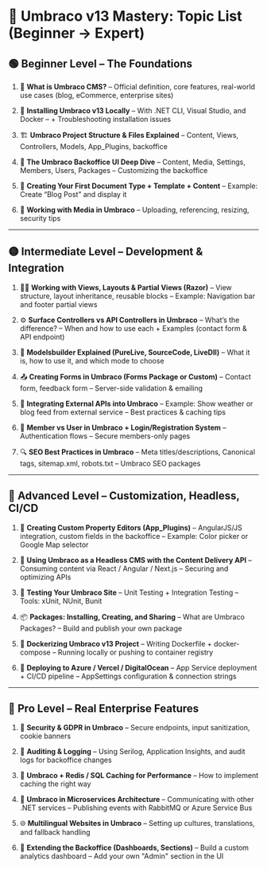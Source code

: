 # 🧠 Umbraco v13 Mastery: Topic List (Beginner → Expert)

## 🟢 **Beginner Level – The Foundations**

1. 🧱 **What is Umbraco CMS?**
   – Official definition, core features, real-world use cases (blog, eCommerce, enterprise sites)

2. 🚀 **Installing Umbraco v13 Locally**
   – With .NET CLI, Visual Studio, and Docker
   – + Troubleshooting installation issues

3. 🏗️ **Umbraco Project Structure & Files Explained**
   – Content, Views, Controllers, Models, App_Plugins, backoffice

4. 🎨 **The Umbraco Backoffice UI Deep Dive**
   – Content, Media, Settings, Members, Users, Packages
   – Customizing the backoffice

5. 🧱 **Creating Your First Document Type + Template + Content**
   – Example: Create “Blog Post” and display it

6. 🧰 **Working with Media in Umbraco**
   – Uploading, referencing, resizing, security tips

---

## 🟡 **Intermediate Level – Development & Integration**

1. 🧑‍💻 **Working with Views, Layouts & Partial Views (Razor)**
   – View structure, layout inheritance, reusable blocks
   – Example: Navigation bar and footer partial views

2. ⚙️ **Surface Controllers vs API Controllers in Umbraco**
   – What’s the difference?
   – When and how to use each + Examples (contact form & API endpoint)

3. 🧠 **Modelsbuilder Explained (PureLive, SourceCode, LiveDll)**
   – What it is, how to use it, and which mode to choose

4. 📤 **Creating Forms in Umbraco (Forms Package or Custom)**
   – Contact form, feedback form
   – Server-side validation & emailing

5. 🧩 **Integrating External APIs into Umbraco**
   – Example: Show weather or blog feed from external service
   – Best practices & caching tips

6. 🛂 **Member vs User in Umbraco + Login/Registration System**
   – Authentication flows
   – Secure members-only pages

7. 🔍 **SEO Best Practices in Umbraco**
   – Meta titles/descriptions, Canonical tags, sitemap.xml, robots.txt
   – Umbraco SEO packages

---

## 🔵 **Advanced Level – Customization, Headless, CI/CD**

1. 🧠 **Creating Custom Property Editors (App_Plugins)**
   – AngularJS/JS integration, custom fields in the backoffice
   – Example: Color picker or Google Map selector

2. 📡 **Using Umbraco as a Headless CMS with the Content Delivery API**
   – Consuming content via React / Angular / Next.js
   – Securing and optimizing APIs

3. 🧪 **Testing Your Umbraco Site**
   – Unit Testing + Integration Testing
   – Tools: xUnit, NUnit, Bunit

4. 📦 **Packages: Installing, Creating, and Sharing**
   – What are Umbraco Packages?
   – Build and publish your own package

5. 🐳 **Dockerizing Umbraco v13 Project**
   – Writing Dockerfile + docker-compose
   – Running locally or pushing to container registry

6. 🚀 **Deploying to Azure / Vercel / DigitalOcean**
   – App Service deployment + CI/CD pipeline
   – AppSettings configuration & connection strings

---

## 🔴 **Pro Level – Real Enterprise Features**

1. 🔐 **Security & GDPR in Umbraco**
   – Secure endpoints, input sanitization, cookie banners

2. 🧾 **Auditing & Logging**
   – Using Serilog, Application Insights, and audit logs for backoffice changes

3. 🔄 **Umbraco + Redis / SQL Caching for Performance**
   – How to implement caching the right way

4. 🏢 **Umbraco in Microservices Architecture**
   – Communicating with other .NET services
   – Publishing events with RabbitMQ or Azure Service Bus

5. 🌐 **Multilingual Websites in Umbraco**
   – Setting up cultures, translations, and fallback handling

6. 🧠 **Extending the Backoffice (Dashboards, Sections)**
   – Build a custom analytics dashboard
   – Add your own "Admin" section in the UI
